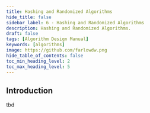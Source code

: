 ```yaml
---
title: Hashing and Randomized Algorithms
hide_title: false
sidebar_label: 6 - Hashing and Randomized Algorithms
description: Hashing and Randomized Algorithms.
draft: false
tags: [Algorithm Design Manual]
keywords: [algorithms]
image: https://github.com/farlowdw.png
hide_table_of_contents: false
toc_min_heading_level: 2
toc_max_heading_level: 5
---
```


## Introduction

tbd


